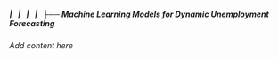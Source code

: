 ##### |   |   |   |   ├── Machine Learning Models for Dynamic Unemployment Forecasting

*Add content here*